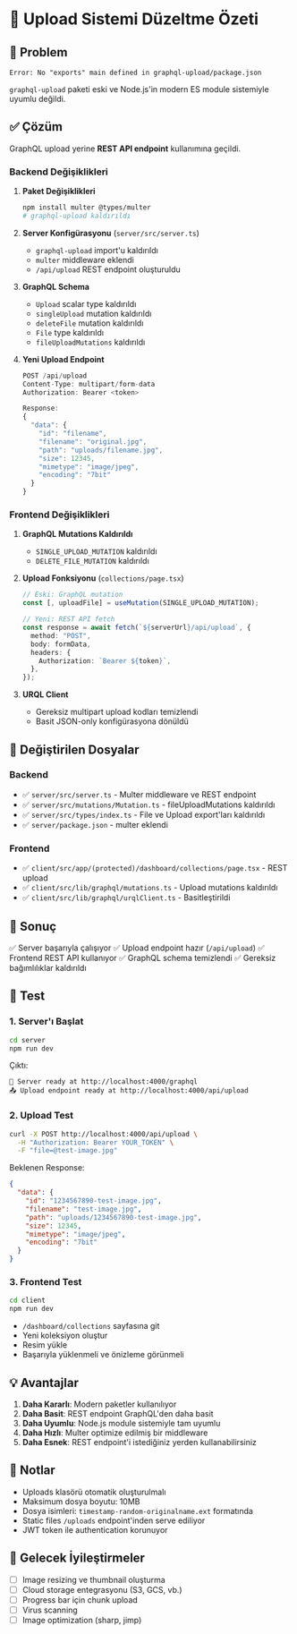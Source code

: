 # 🔧 Upload Sistemi Düzeltme Özeti

## 🐛 Problem

```
Error: No "exports" main defined in graphql-upload/package.json
```

`graphql-upload` paketi eski ve Node.js'in modern ES module sistemiyle uyumlu değildi.

## ✅ Çözüm

GraphQL upload yerine **REST API endpoint** kullanımına geçildi.

### Backend Değişiklikleri

1. **Paket Değişiklikleri**

   ```bash
   npm install multer @types/multer
   # graphql-upload kaldırıldı
   ```

2. **Server Konfigürasyonu** (`server/src/server.ts`)
   - `graphql-upload` import'u kaldırıldı
   - `multer` middleware eklendi
   - `/api/upload` REST endpoint oluşturuldu
3. **GraphQL Schema**

   - `Upload` scalar type kaldırıldı
   - `singleUpload` mutation kaldırıldı
   - `deleteFile` mutation kaldırıldı
   - `File` type kaldırıldı
   - `fileUploadMutations` kaldırıldı

4. **Yeni Upload Endpoint**

   ```typescript
   POST /api/upload
   Content-Type: multipart/form-data
   Authorization: Bearer <token>

   Response:
   {
     "data": {
       "id": "filename",
       "filename": "original.jpg",
       "path": "uploads/filename.jpg",
       "size": 12345,
       "mimetype": "image/jpeg",
       "encoding": "7bit"
     }
   }
   ```

### Frontend Değişiklikleri

1. **GraphQL Mutations Kaldırıldı**

   - `SINGLE_UPLOAD_MUTATION` kaldırıldı
   - `DELETE_FILE_MUTATION` kaldırıldı

2. **Upload Fonksiyonu** (`collections/page.tsx`)

   ```typescript
   // Eski: GraphQL mutation
   const [, uploadFile] = useMutation(SINGLE_UPLOAD_MUTATION);

   // Yeni: REST API fetch
   const response = await fetch(`${serverUrl}/api/upload`, {
     method: "POST",
     body: formData,
     headers: {
       Authorization: `Bearer ${token}`,
     },
   });
   ```

3. **URQL Client**
   - Gereksiz multipart upload kodları temizlendi
   - Basit JSON-only konfigürasyona dönüldü

## 📁 Değiştirilen Dosyalar

### Backend

- ✅ `server/src/server.ts` - Multer middleware ve REST endpoint
- ✅ `server/src/mutations/Mutation.ts` - fileUploadMutations kaldırıldı
- ✅ `server/src/types/index.ts` - File ve Upload export'ları kaldırıldı
- ✅ `server/package.json` - multer eklendi

### Frontend

- ✅ `client/src/app/(protected)/dashboard/collections/page.tsx` - REST upload
- ✅ `client/src/lib/graphql/mutations.ts` - Upload mutations kaldırıldı
- ✅ `client/src/lib/graphql/urqlClient.ts` - Basitleştirildi

## 🎯 Sonuç

✅ Server başarıyla çalışıyor
✅ Upload endpoint hazır (`/api/upload`)
✅ Frontend REST API kullanıyor
✅ GraphQL schema temizlendi
✅ Gereksiz bağımlılıklar kaldırıldı

## 🚀 Test

### 1. Server'ı Başlat

```bash
cd server
npm run dev
```

Çıktı:

```
🚀 Server ready at http://localhost:4000/graphql
📤 Upload endpoint ready at http://localhost:4000/api/upload
```

### 2. Upload Test

```bash
curl -X POST http://localhost:4000/api/upload \
  -H "Authorization: Bearer YOUR_TOKEN" \
  -F "file=@test-image.jpg"
```

Beklenen Response:

```json
{
  "data": {
    "id": "1234567890-test-image.jpg",
    "filename": "test-image.jpg",
    "path": "uploads/1234567890-test-image.jpg",
    "size": 12345,
    "mimetype": "image/jpeg",
    "encoding": "7bit"
  }
}
```

### 3. Frontend Test

```bash
cd client
npm run dev
```

- `/dashboard/collections` sayfasına git
- Yeni koleksiyon oluştur
- Resim yükle
- Başarıyla yüklenmeli ve önizleme görünmeli

## 💡 Avantajlar

1. **Daha Kararlı**: Modern paketler kullanılıyor
2. **Daha Basit**: REST endpoint GraphQL'den daha basit
3. **Daha Uyumlu**: Node.js module sistemiyle tam uyumlu
4. **Daha Hızlı**: Multer optimize edilmiş bir middleware
5. **Daha Esnek**: REST endpoint'i istediğiniz yerden kullanabilirsiniz

## 📝 Notlar

- Uploads klasörü otomatik oluşturulmalı
- Maksimum dosya boyutu: 10MB
- Dosya isimleri: `timestamp-random-originalname.ext` formatında
- Static files `/uploads` endpoint'inden serve ediliyor
- JWT token ile authentication korunuyor

## 🔮 Gelecek İyileştirmeler

- [ ] Image resizing ve thumbnail oluşturma
- [ ] Cloud storage entegrasyonu (S3, GCS, vb.)
- [ ] Progress bar için chunk upload
- [ ] Virus scanning
- [ ] Image optimization (sharp, jimp)
